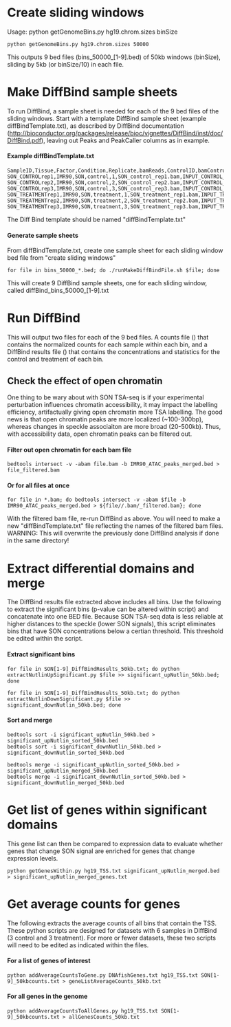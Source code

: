 # Create sliding windows
Usage: python getGenomeBins.py hg19.chrom.sizes binSize
```
python getGenomeBins.py hg19.chrom.sizes 50000
```
This outputs 9 bed files (bins_50000_[1-9].bed) of 50kb windows (binSize), sliding by 5kb (or binSize/10) in each file. 

# Make DiffBind sample sheets
To run DiffBind, a sample sheet is needed for each of the 9 bed files of the sliding windows. Start with a template DiffBind sample sheet (example diffBindTemplate.txt), as described by DiffBind documentation (http://bioconductor.org/packages/release/bioc/vignettes/DiffBind/inst/doc/DiffBind.pdf), leaving out Peaks and PeakCaller columns as in example.

#### Example diffBindTemplate.txt
```
SampleID,Tissue,Factor,Condition,Replicate,bamReads,ControlID,bamControl,Peaks,PeakCaller
SON_CONTROLrep1,IMR90,SON,control,1,SON_control_rep1.bam,INPUT_CONTROL_rep1,INPUT_control_rep1.bam
SON_CONTROLrep2,IMR90,SON,control,2,SON_control_rep2.bam,INPUT_CONTROL_rep2,INPUT_control_rep2.bam
SON_CONTROLrep3,IMR90,SON,control,3,SON_control_rep3.bam,INPUT_CONTROL_rep3,INPUT_control_rep3.bam
SON_TREATMENTrep1,IMR90,SON,treatment,1,SON_treatment_rep1.bam,INPUT_TREATMENT_rep1,INPUT_treatment_rep1.bam
SON_TREATMENTrep2,IMR90,SON,treatment,2,SON_treatment_rep2.bam,INPUT_TREATMENT_rep2,INPUT_treatment_rep2.bam
SON_TREATMENTrep3,IMR90,SON,treatment,3,SON_treatment_rep3.bam,INPUT_TREATMENT_rep3,INPUT_treatment_rep3.bam
```
The Diff Bind template should be named "diffBindTemplate.txt"

#### Generate sample sheets
From diffBindTemplate.txt, create one sample sheet for each sliding window bed file from "create sliding windows"
```
for file in bins_50000_*.bed; do ./runMakeDiffBindFile.sh $file; done
```
This will create 9 DiffBind sample sheets, one for each sliding window, called diffBind_bins_50000_[1-9].txt

# Run DiffBind
This will output two files for each of the 9 bed files. A counts file () that contains the normalized counts for each sample within each bin, and a DiffBind results file () that contains the concentrations and statistics for the control and treatment of each bin. 
## Check the effect of open chromatin
One thing to be wary about with SON TSA-seq is if your experimental perturbation influences chromatin accessibility, it may impact the labelling efficiency, artifactually giving open chromatin more TSA labelling. The good news is that open chromatin peaks are more localized (~100-300bp), whereas changes in speckle associaiton are more broad (20-500kb). Thus, with accessibility data, open chromatin peaks can be filtered out.
#### Filter out open chromatin for each bam file
```
bedtools intersect -v -abam file.bam -b IMR90_ATAC_peaks_merged.bed > file_filtered.bam
```
#### Or for all files at once
```
for file in *.bam; do bedtools intersect -v -abam $file -b IMR90_ATAC_peaks_merged.bed > ${file//.bam/_filtered.bam}; done
```
With the filtered bam file, re-run DiffBind as above. You will need to make a new "diffBindTemplate.txt" file reflecting the names of the filtered bam files. WARNING: This will overwrite the previously done DiffBind analysis if done in the same directory!
# Extract differential domains and merge
The DiffBind results file extracted above includes all bins. Use the following to extract the significant bins (p-value can be altered within script) and concatenate into one BED file. Because SON TSA-seq data is less reliable at higher distances to the speckle (lower SON signals), this script eliminates bins that have SON concentrations below a certian threshold. This threshold be edited within the script.
#### Extract significant bins
```
for file in SON[1-9]_DiffBindResults_50kb.txt; do python extractNutlinUpSignificant.py $file >> significant_upNutlin_50kb.bed; done

for file in SON[1-9]_DiffBindResults_50kb.txt; do python extractNutlinDownSignificant.py $file >> significant_downNutlin_50kb.bed; done
```
#### Sort and merge
```
bedtools sort -i significant_upNutlin_50kb.bed > significant_upNutlin_sorted_50kb.bed
bedtools sort -i significant_downNutlin_50kb.bed > significant_downNutlin_sorted_50kb.bed 

bedtools merge -i significant_upNutlin_sorted_50kb.bed > significant_upNutlin_merged_50kb.bed
bedtools merge -i significant_downNutlin_sorted_50kb.bed > significant_downNutlin_merged_50kb.bed
```
# Get list of genes within significant domains
This gene list can then be compared to expression data to evaluate whether genes that change SON signal are enriched for genes that change expression levels.
```
python getGenesWithin.py hg19_TSS.txt significant_upNutlin_merged.bed > significant_upNutlin_merged_genes.txt
```
# Get average counts for genes
The following extracts the average counts of all bins that contain the TSS. These python scripts are designed for datasets with 6 samples in DiffBind (3 control and 3 treatment). For more or fewer datasets, these two scripts will need to be edited as indicated within the files.
#### For a list of genes of interest
```
python addAverageCountsToGene.py DNAfishGenes.txt hg19_TSS.txt SON[1-9]_50kbcounts.txt > geneListAverageCounts_50kb.txt
```
#### For all genes in the genome
```
python addAverageCountsToAllGenes.py hg19_TSS.txt SON[1-9]_50kbcounts.txt > allGenesCounts_50kb.txt
```
